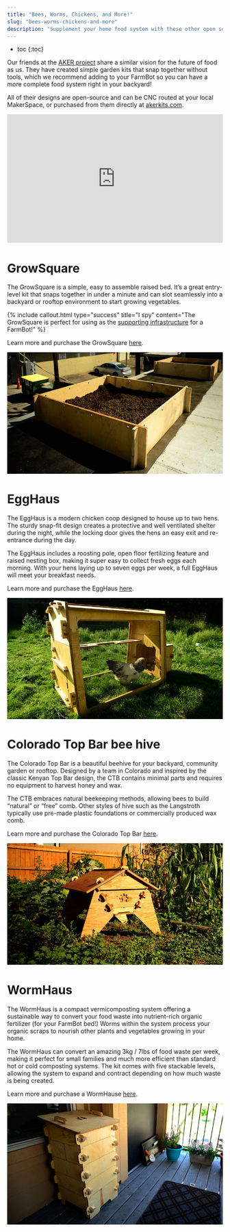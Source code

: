 ```yaml
---
title: "Bees, Worms, Chickens, and More!"
slug: "bees-worms-chickens-and-more"
description: "Supplement your home food system with these other open source kits"
---
```


* toc
{:toc}

Our friends at the [AKER project](http://akerkits.com) share a similar vision for the future of food as us. They have created simple garden kits that snap together without tools, which we recommend adding to your FarmBot so you can have a more complete food system right in your backyard!

All of their designs are open-source and can be CNC routed at your local MakerSpace, or purchased from them directly at [akerkits.com](http://akerkits.com).

<iframe width="100%" height="300" src="https://sketchfab.com/models/27324ad86e7c46c0a9233f71ce8f9876/embed" frameborder="0" allowfullscreen mozallowfullscreen="true" webkitallowfullscreen="true" onmousewheel=""></iframe>



# GrowSquare

The GrowSquare is a simple, easy to assemble raised bed. It’s a great entry-level kit that snaps together in under a minute and can slot seamlessly into a backyard or rooftop environment to start growing vegetables.

{%
include callout.html
type="success"
title="I spy"
content="The GrowSquare is perfect for using as the [supporting infrastructure](../../FarmBot-Genesis-V1.4/supporting-infrastructure.md) for a FarmBot!"
%}

Learn more and purchase the GrowSquare [here](http://akerkits.com).

![store-preview-growsquare02.jpg](_images/preview-growsquare02.jpg)



# EggHaus

The EggHaus is a modern chicken coop designed to house up to two hens. The sturdy snap-fit design creates a protective and well ventilated shelter during the night, while the locking door gives the hens an easy exit and re-entrance during the day.

The EggHaus includes a roosting pole, open floor fertilizing feature and raised nesting box, making it super easy to collect fresh eggs each morning. With your hens laying up to seven eggs per week, a full EggHaus will meet your breakfast needs.

Learn more and purchase the EggHaus [here](http://akerkits.com).

![store-preview-egghaus02.jpg](_images/preview-egghaus02.jpg)



# Colorado Top Bar bee hive

The Colorado Top Bar is a beautiful beehive for your backyard, community garden or rooftop. Designed by a team in Colorado and inspired by the classic Kenyan Top Bar design, the CTB contains minimal parts and requires no equipment to harvest honey and wax.

The CTB embraces natural beekeeping methods, allowing bees to build “natural” or “free” comb. Other styles of hive such as the Langstroth typically use pre-made plastic foundations or commercially produced wax comb.

Learn more and purchase the Colorado Top Bar [here](http://akerkits.com).

![store-preview-ctb-02.jpg](_images/preview-ctb-02.jpg)



# WormHaus

The WormHaus is a compact vermicomposting system offering a sustainable way to convert your food waste into nutrient-rich organic fertilizer (for your FarmBot bed!) Worms within the system process your organic scraps to nourish other plants and vegetables growing in your home.

The WormHaus can convert an amazing 3kg / 7lbs of food waste per week, making it perfect for small families and much more efficient than standard hot or cold composting systems. The kit comes with five stackable levels, allowing the system to expand and contract depending on how much waste is being created.

Learn more and purchase a WormHause [here](http://akerkits.com).

![store-preview-wormhaus-02.jpg](_images/preview-wormhaus-02.jpg)


